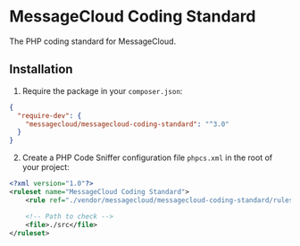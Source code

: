 # MessageCloud Coding Standard

The PHP coding standard for MessageCloud.

## Installation

1. Require the package in your `composer.json`:
```json
{
  "require-dev": {
    "messagecloud/messagecloud-coding-standard": "^3.0"
  }
}
```

2. Create a PHP Code Sniffer configuration file `phpcs.xml` in the root of your project:
```xml
<?xml version="1.0"?>
<ruleset name="MessageCloud Coding Standard">
    <rule ref="./vendor/messagecloud/messagecloud-coding-standard/ruleset.xml"/>

    <!-- Path to check -->
    <file>./src</file>
</ruleset>
```
